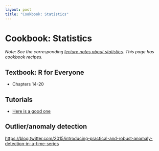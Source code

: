 ```yaml
---
layout: post
title: "Cookbook: Statistics"
---
```


# Cookbook: Statistics

*Note: See the corresponding [lecture notes about statistics](/notes/statistics.html). This page has cookbook recipes.*

## Textbook: R for Everyone

- Chapters 14-20

## Tutorials

- [Here is a good one](http://math.arizona.edu/~ghystad/tutorial.html)

## Outlier/anomaly detection

https://blog.twitter.com/2015/introducing-practical-and-robust-anomaly-detection-in-a-time-series

